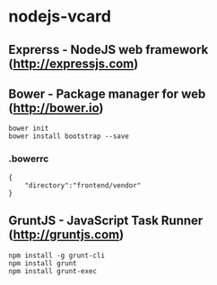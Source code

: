 nodejs-vcard
====


## Exprerss - NodeJS web framework (http://expressjs.com)


## Bower - Package manager for web (http://bower.io)

```
bower init
bower install bootstrap --save
```

### .bowerrc

```
{
	"directory":"frontend/vendor"
}
```

## GruntJS - JavaScript Task Runner (http://gruntjs.com)
```
npm install -g grunt-cli
npm install grunt
npm install grunt-exec
```

